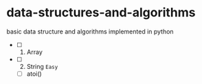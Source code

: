 # data-structures-and-algorithms
basic data structure and algorithms implemented in python 

- [ ] 1. Array
- [ ] 2. String
    `Easy`
    - [ ] atoi()

